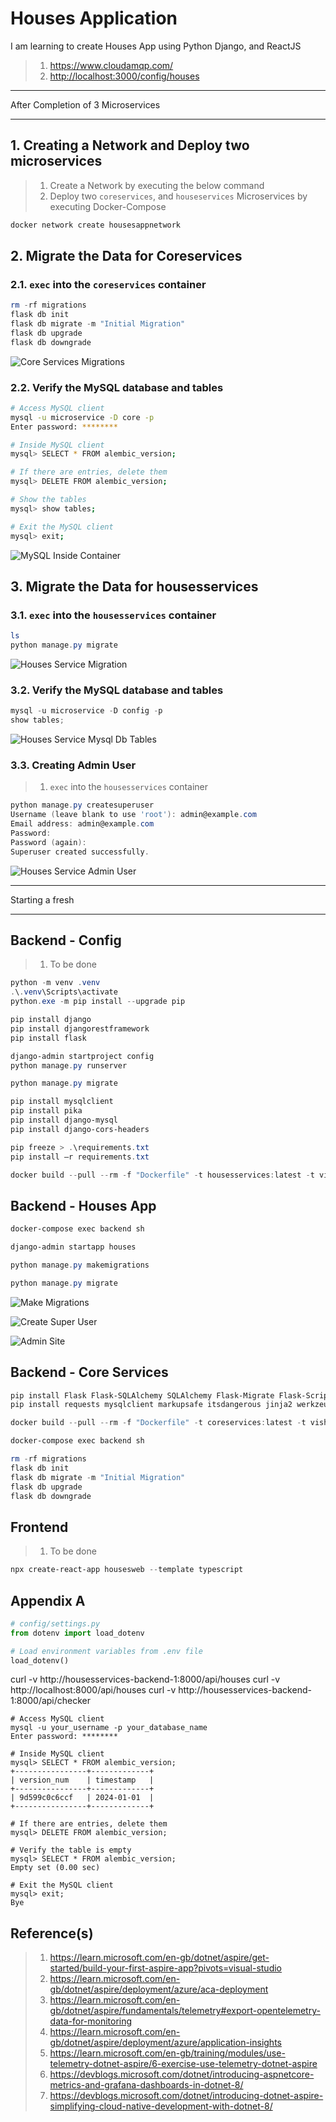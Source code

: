 # Houses Application

I am learning to create Houses App using Python Django, and ReactJS

> 1. <https://www.cloudamqp.com/>
> 1. <http://localhost:3000/config/houses>

---

After Completion of 3 Microservices

---

## 1. Creating a Network and Deploy two microservices

> 1. Create a Network by executing the below command
> 1. Deploy two `coreservices`, and `houseservices` Microservices by executing Docker-Compose

```powershell
docker network create housesappnetwork
```

## 2. Migrate the Data for Coreservices

### 2.1. `exec` into the `coreservices` container

```powershell
rm -rf migrations
flask db init
flask db migrate -m "Initial Migration"
flask db upgrade
flask db downgrade
```

![Core Services Migrations](./documentation/images/CoreServices_Migration.PNG)

### 2.2. Verify the MySQL database and tables

```bash
# Access MySQL client
mysql -u microservice -D core -p
Enter password: ********

# Inside MySQL client
mysql> SELECT * FROM alembic_version;

# If there are entries, delete them
mysql> DELETE FROM alembic_version;

# Show the tables
mysql> show tables;

# Exit the MySQL client
mysql> exit;

```

![MySQL Inside Container](./documentation/images/MySQL_Database_Tables.PNG)

## 3. Migrate the Data for housesservices

### 3.1. `exec` into the `housesservices` container

```powershell
ls
python manage.py migrate
```

![Houses Service Migration](./documentation/images/HousesService_Migration.PNG)

### 3.2. Verify the MySQL database and tables

```powershell
mysql -u microservice -D config -p
show tables;
```

![Houses Service Mysql Db Tables](./documentation/images/HousesService_Mysql_Db_Tables.PNG)

### 3.3. Creating Admin User

> 1. `exec` into the `housesservices` container

```powershell
python manage.py createsuperuser
Username (leave blank to use 'root'): admin@example.com
Email address: admin@example.com
Password:
Password (again):
Superuser created successfully.
```

![Houses Service Admin User](./documentation/images/HousesService_Admin_User.PNG)

---

Starting a fresh

---

## Backend - Config

> 1. To be done

```powershell
python -m venv .venv
.\.venv\Scripts\activate
python.exe -m pip install --upgrade pip

pip install django
pip install djangorestframework
pip install flask

django-admin startproject config
python manage.py runserver

python manage.py migrate

pip install mysqlclient
pip install pika
pip install django-mysql
pip install django-cors-headers

pip freeze > .\requirements.txt
pip install –r requirements.txt

docker build --pull --rm -f "Dockerfile" -t housesservices:latest -t vishipayyallore/housesservices:latest .
```

## Backend - Houses App

```powershell
docker-compose exec backend sh

django-admin startapp houses

python manage.py makemigrations

python manage.py migrate
```

![Make Migrations](documentation/images/Make_Migrations.PNG)

![Create Super User](documentation/images/CreateSuperUser.PNG)

![Admin Site](documentation/images/Admin_Site.PNG)

## Backend - Core Services

```powershell
pip install Flask Flask-SQLAlchemy SQLAlchemy Flask-Migrate Flask-Script Flask-Cors
pip install requests mysqlclient markupsafe itsdangerous jinja2 werkzeug pika pytz

docker build --pull --rm -f "Dockerfile" -t coreservices:latest -t vishipayyallore/coreservices:latest .

docker-compose exec backend sh

rm -rf migrations
flask db init
flask db migrate -m "Initial Migration"
flask db upgrade
flask db downgrade
```

## Frontend

> 1. To be done

```powershell
npx create-react-app housesweb --template typescript
```

## Appendix A

```python
# config/settings.py
from dotenv import load_dotenv

# Load environment variables from .env file
load_dotenv()
```

curl -v http://housesservices-backend-1:8000/api/houses
curl -v http://localhost:8000/api/houses
curl -v http://housesservices-backend-1:8000/api/checker

```
# Access MySQL client
mysql -u your_username -p your_database_name
Enter password: ********

# Inside MySQL client
mysql> SELECT * FROM alembic_version;
+----------------+-------------+
| version_num    | timestamp   |
+----------------+-------------+
| 9d599c0c6ccf   | 2024-01-01  |
+----------------+-------------+

# If there are entries, delete them
mysql> DELETE FROM alembic_version;

# Verify the table is empty
mysql> SELECT * FROM alembic_version;
Empty set (0.00 sec)

# Exit the MySQL client
mysql> exit;
Bye
```

## Reference(s)

> 1. <https://learn.microsoft.com/en-gb/dotnet/aspire/get-started/build-your-first-aspire-app?pivots=visual-studio>
> 1. <https://learn.microsoft.com/en-gb/dotnet/aspire/deployment/azure/aca-deployment>
> 1. <https://learn.microsoft.com/en-gb/dotnet/aspire/fundamentals/telemetry#export-opentelemetry-data-for-monitoring>
> 1. <https://learn.microsoft.com/en-gb/dotnet/aspire/deployment/azure/application-insights>
> 1. <https://learn.microsoft.com/en-gb/training/modules/use-telemetry-dotnet-aspire/6-exercise-use-telemetry-dotnet-aspire>
> 1. <https://devblogs.microsoft.com/dotnet/introducing-aspnetcore-metrics-and-grafana-dashboards-in-dotnet-8/>
> 1. <https://devblogs.microsoft.com/dotnet/introducing-dotnet-aspire-simplifying-cloud-native-development-with-dotnet-8/>
